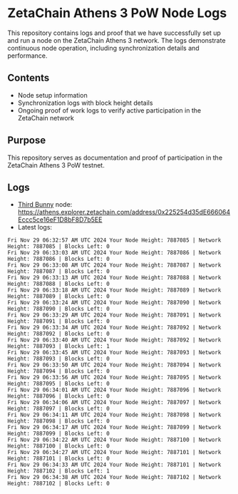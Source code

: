 # ZetaChain Athens 3 PoW Node Logs
This repository contains logs and proof that we have successfully set up and run a node on the ZetaChain Athens 3 network. The logs demonstrate continuous node operation, including synchronization details and performance.

## Contents
- Node setup information
- Synchronization logs with block height details
- Ongoing proof of work logs to verify active participation in the ZetaChain network

## Purpose
This repository serves as documentation and proof of participation in the ZetaChain Athens 3 PoW testnet.

## Logs

- [Third Bunny](https://thirdbunny.xyz/) node: https://athens.explorer.zetachain.com/address/0x225254d35dE666064Eccc5ce16eF1D8bF8D7b5EE
- Latest logs:
```
Fri Nov 29 06:32:57 AM UTC 2024 Your Node Height: 7887085 | Network Height: 7887085 | Blocks Left: 0
Fri Nov 29 06:33:03 AM UTC 2024 Your Node Height: 7887086 | Network Height: 7887086 | Blocks Left: 0
Fri Nov 29 06:33:08 AM UTC 2024 Your Node Height: 7887087 | Network Height: 7887087 | Blocks Left: 0
Fri Nov 29 06:33:13 AM UTC 2024 Your Node Height: 7887088 | Network Height: 7887088 | Blocks Left: 0
Fri Nov 29 06:33:18 AM UTC 2024 Your Node Height: 7887089 | Network Height: 7887089 | Blocks Left: 0
Fri Nov 29 06:33:24 AM UTC 2024 Your Node Height: 7887090 | Network Height: 7887090 | Blocks Left: 0
Fri Nov 29 06:33:29 AM UTC 2024 Your Node Height: 7887091 | Network Height: 7887091 | Blocks Left: 0
Fri Nov 29 06:33:34 AM UTC 2024 Your Node Height: 7887092 | Network Height: 7887092 | Blocks Left: 0
Fri Nov 29 06:33:40 AM UTC 2024 Your Node Height: 7887092 | Network Height: 7887093 | Blocks Left: 1
Fri Nov 29 06:33:45 AM UTC 2024 Your Node Height: 7887093 | Network Height: 7887093 | Blocks Left: 0
Fri Nov 29 06:33:50 AM UTC 2024 Your Node Height: 7887094 | Network Height: 7887094 | Blocks Left: 0
Fri Nov 29 06:33:56 AM UTC 2024 Your Node Height: 7887095 | Network Height: 7887095 | Blocks Left: 0
Fri Nov 29 06:34:01 AM UTC 2024 Your Node Height: 7887096 | Network Height: 7887096 | Blocks Left: 0
Fri Nov 29 06:34:06 AM UTC 2024 Your Node Height: 7887097 | Network Height: 7887097 | Blocks Left: 0
Fri Nov 29 06:34:11 AM UTC 2024 Your Node Height: 7887098 | Network Height: 7887098 | Blocks Left: 0
Fri Nov 29 06:34:17 AM UTC 2024 Your Node Height: 7887099 | Network Height: 7887099 | Blocks Left: 0
Fri Nov 29 06:34:22 AM UTC 2024 Your Node Height: 7887100 | Network Height: 7887100 | Blocks Left: 0
Fri Nov 29 06:34:27 AM UTC 2024 Your Node Height: 7887101 | Network Height: 7887101 | Blocks Left: 0
Fri Nov 29 06:34:33 AM UTC 2024 Your Node Height: 7887101 | Network Height: 7887102 | Blocks Left: 1
Fri Nov 29 06:34:38 AM UTC 2024 Your Node Height: 7887102 | Network Height: 7887102 | Blocks Left: 0
```
